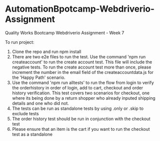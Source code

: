 # AutomationBpotcamp-Webdriverio-Assignment
Quality Works Bootcamp Webdriverio Assignment - Week 7

To run project:
1. Clone the repo and run npm install
2. There are two e2e files to run the test. Use the command 'npm run createaccount' to run the create account test. This file will include the negative tests. To run the create account test more than once, please increment the number in the email field of the createaccountdata.js for the 'Happy Path' scenario.
3. Use the command 'npm run alltests' to run the flow from login to verify the orderhistory in order of login, add to cart, checkout and order history verification. This test covers two scenarios for checkout, one where its being done by a return shopper who already inputed shipping details and one who did not.
4. The tests can be run as standalone tests by using .only or .skip to exclude tests
5. The order history test should be run in conjunction with the checkout test
6. Please ensure that an item is the cart if you want to run the checkout test as a standalone
